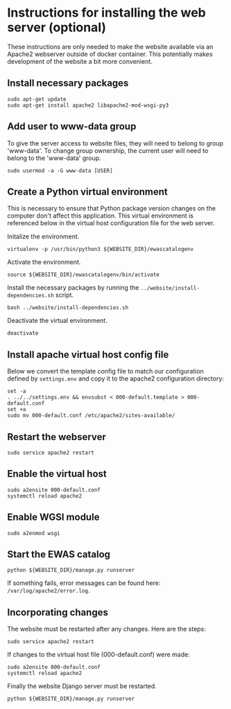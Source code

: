 # Instructions for installing the web server (optional)

These instructions are only needed to make the website available
via an Apache2 webserver outside of docker container.
This potentially makes development of the website
a bit more convenient.


## Install necessary packages

```
sudo apt-get update
sudo apt-get install apache2 libapache2-mod-wsgi-py3
```

## Add user to www-data group

To give the server access to website files,
they will need to belong to group 'www-data'.
To change group ownership, the current user
will need to belong to the 'www-data' group.
```
sudo usermod -a -G www-data [USER]
```

## Create a Python virtual environment

This is necessary to ensure that Python package version changes
on the computer don't affect this application.
This virtual environment is referenced below in the virtual host
configuration file for the web server.

Initalize the environment.
```
virtualenv -p /usr/bin/python3 ${WEBSITE_DIR}/ewascatalogenv
```

Activate the environment.
```
source ${WEBSITE_DIR}/ewascatalogenv/bin/activate
```

Install the necessary packages by 
running the `../website/install-dependencies.sh` script.
```
bash ../website/install-dependencies.sh
```

Deactivate the virtual environment.
```
deactivate
```

## Install apache virtual host config file

Below we convert the template config file
to match our configuration defined by `settings.env`
and copy it to the apache2 configuration directory:
```
set -a
. ../../settings.env && envsubst < 000-default.template > 000-default.conf
set +a
sudo mv 000-default.conf /etc/apache2/sites-available/
```

## Restart the webserver

```
sudo service apache2 restart
```

## Enable the virtual host

```
sudo a2ensite 000-default.conf
systemctl reload apache2
```

## Enable WGSI module
```
sudo a2enmod wsgi
```

## Start the EWAS catalog

```
python ${WEBSITE_DIR}/manage.py runserver
```

If something fails, error messages can be found here:
`/var/log/apache2/error.log`.


## Incorporating changes 

The website must be restarted after any changes.  Here are the steps:
```
sudo service apache2 restart
```

If changes to the virtual host file (000-default.conf) were made: 
```
sudo a2ensite 000-default.conf
systemctl reload apache2
```

Finally the website Django server must be restarted.
```
python ${WEBSITE_DIR}/manage.py runserver
```